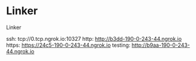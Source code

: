 # Linker
Linker

ssh: tcp://0.tcp.ngrok.io:10327 
http: http://b3dd-190-0-243-44.ngrok.io 
https: https://24c5-190-0-243-44.ngrok.io 
testing: http://b9aa-190-0-243-44.ngrok.io 